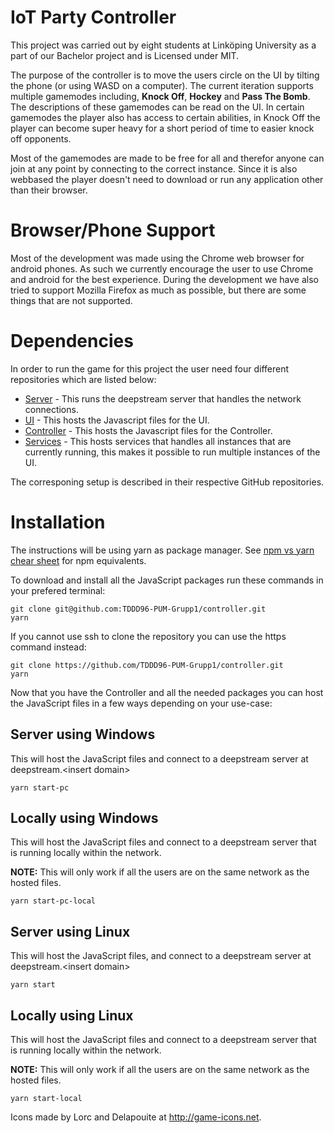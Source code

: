 # IoT Party Controller 
This project was carried out by eight students at Linköping University as a part of our Bachelor project and is Licensed under MIT.

The purpose of the controller is to move the users circle on the UI by tilting the phone (or using WASD on a computer). The current iteration supports multiple gamemodes including, **Knock Off**, **Hockey** and **Pass The Bomb**. The descriptions of these gamemodes can be read on the UI. In certain gamemodes the player also has access to certain abilities, in Knock Off the player can become super heavy for a short period of time to easier knock off opponents.

Most of the gamemodes are made to be free for all and therefor anyone can join at any point by connecting to the correct instance. Since it is also webbased the player doesn't need to download or run any application other than their browser.

# Browser/Phone Support
Most of the development was made using the Chrome web browser for android phones. As such we currently encourage the user to use Chrome and android for the best experience. 
During the development we have also tried to support Mozilla Firefox as much as possible, but there are some things that are not supported.

# Dependencies 
In order to run the game for this project the user need four different repositories which are listed below:
* [Server](https://github.com/TDDD96-PUM-Grupp1/server) - This runs the deepstream server that handles the network connections.
* [UI](https://github.com/TDDD96-PUM-Grupp1/ui) - This hosts the Javascript files for the UI.
* [Controller](https://github.com/TDDD96-PUM-Grupp1/services) - This hosts the Javascript files for the Controller.
* [Services](https://github.com/TDDD96-PUM-Grupp1/services) - This hosts services that handles all instances that are currently running, this makes it possible to run multiple instances of the UI.

The corresponing setup is described in their respective GitHub repositories.

# Installation
The instructions will be using yarn as package manager. See [npm vs yarn chear sheet](https://shift.infinite.red/npm-vs-yarn-cheat-sheet-8755b092e5cc) for npm equivalents.

To download and install all the JavaScript packages run these commands in your prefered terminal:

```
git clone git@github.com:TDDD96-PUM-Grupp1/controller.git
yarn
```

If you cannot use ssh to clone the repository you can use the https command instead:
```
git clone https://github.com/TDDD96-PUM-Grupp1/controller.git
yarn
```

Now that you have the Controller and all the needed packages you can host the JavaScript files in a few ways depending on your use-case:

## Server using Windows
This will host the JavaScript files and connect to a deepstream server at deepstream.&lt;insert domain>
```
yarn start-pc
```

## Locally using Windows
This will host the JavaScript files and connect to a deepstream server that is running locally within the network.

**NOTE:** This will only work if all the users are on the same network as the hosted files.
```
yarn start-pc-local
```

## Server using Linux
This will host the JavaScript files, and connect to a deepstream server at deepstream.&lt;insert domain>
```
yarn start
```

## Locally using Linux
This will host the JavaScript files and connect to a deepstream server that is running locally within the network.

**NOTE:** This will only work if all the users are on the same network as the hosted files.
```
yarn start-local
```

Icons made by Lorc and Delapouite at http://game-icons.net.